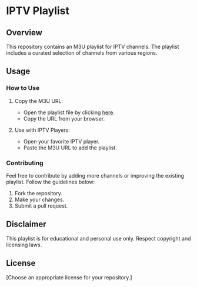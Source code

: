 # IPTV Playlist

## Overview

This repository contains an M3U playlist for IPTV channels. The playlist includes a curated selection of channels from various regions.

## Usage

### How to Use

1. Copy the M3U URL:
   - Open the playlist file by clicking [here]([link-to-raw-m3u-file](https://souyking.github.io/m3u-playlist/iptv-m3u-08-11-2023(%D8%A3%D8%A8%D9%83%20IPTV).m3u)).
   - Copy the URL from your browser.

2. Use with IPTV Players:
   - Open your favorite IPTV player.
   - Paste the M3U URL to add the playlist.



### Contributing

Feel free to contribute by adding more channels or improving the existing playlist. Follow the guidelines below:

1. Fork the repository.
2. Make your changes.
3. Submit a pull request.

## Disclaimer

This playlist is for educational and personal use only. Respect copyright and licensing laws.

## License

[Choose an appropriate license for your repository.]
